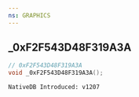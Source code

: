 ```yaml
---
ns: GRAPHICS
---
```

## _0xF2F543D48F319A3A

```c
// 0xF2F543D48F319A3A
void _0xF2F543D48F319A3A();
```

```
NativeDB Introduced: v1207
```

